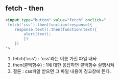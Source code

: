 ## fetch - then 
```html
<input type="button" value="fetch" onclick="
 fetch('css').then(function(response){
    response.text().then(function(text){
        alert(text); 
        }) 
    }) 
"> 
```
1. fetch('css') : 'css'라는 이름 가진 파일 내놔
2. then(콜백함수) : 1에 대한 응답하면 콜백함수 실행시켜
3. 결론 : css파일 받으면 그 파일 내용이 경고창에 뜬다.
